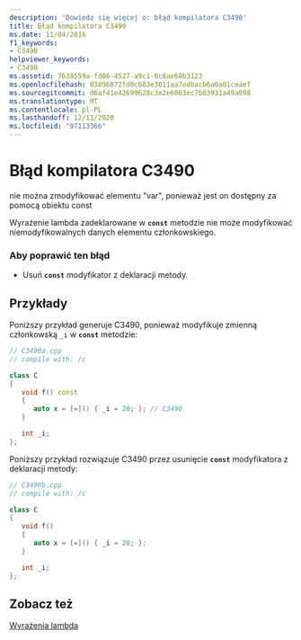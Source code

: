 ```yaml
---
description: 'Dowiedz się więcej o: błąd kompilatora C3490'
title: Błąd kompilatora C3490
ms.date: 11/04/2016
f1_keywords:
- C3490
helpviewer_keywords:
- C3490
ms.assetid: 7638559a-fd06-4527-a9c1-0c8ae68b3123
ms.openlocfilehash: 03896872fd0c683e3011aa7edbacb6a0a01ceaef
ms.sourcegitcommit: d6af41e42699628c3e2e6063ec7b03931a49a098
ms.translationtype: MT
ms.contentlocale: pl-PL
ms.lasthandoff: 12/11/2020
ms.locfileid: "97113366"
---
```

# <a name="compiler-error-c3490"></a>Błąd kompilatora C3490

nie można zmodyfikować elementu "var", ponieważ jest on dostępny za pomocą obiektu const

Wyrażenie lambda zadeklarowane w **`const`** metodzie nie może modyfikować niemodyfikowalnych danych elementu członkowskiego.

### <a name="to-correct-this-error"></a>Aby poprawić ten błąd

- Usuń **`const`** modyfikator z deklaracji metody.

## <a name="examples"></a>Przykłady

Poniższy przykład generuje C3490, ponieważ modyfikuje zmienną członkowską `_i` w **`const`** metodzie:

```cpp
// C3490a.cpp
// compile with: /c

class C
{
   void f() const
   {
      auto x = [=]() { _i = 20; }; // C3490
   }

   int _i;
};
```

Poniższy przykład rozwiązuje C3490 przez usunięcie **`const`** modyfikatora z deklaracji metody:

```cpp
// C3490b.cpp
// compile with: /c

class C
{
   void f()
   {
      auto x = [=]() { _i = 20; };
   }

   int _i;
};
```

## <a name="see-also"></a>Zobacz też

[Wyrażenia lambda](../../cpp/lambda-expressions-in-cpp.md)
